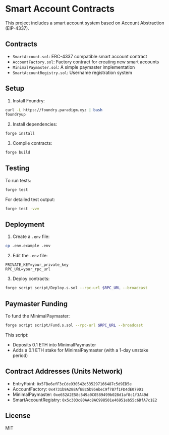 # Smart Account Contracts

This project includes a smart account system based on Account Abstraction (EIP-4337).

## Contracts

- `SmartAccount.sol`: ERC-4337 compatible smart account contract
- `AccountFactory.sol`: Factory contract for creating new smart accounts
- `MinimalPaymaster.sol`: A simple paymaster implementation
- `SmartAccountRegistry.sol`: Username registration system

## Setup

1. Install Foundry:
```bash
curl -L https://foundry.paradigm.xyz | bash
foundryup
```

2. Install dependencies:
```bash
forge install
```

3. Compile contracts:
```bash
forge build
```

## Testing

To run tests:
```bash
forge test
```

For detailed test output:
```bash
forge test -vvv
```

## Deployment

1. Create a `.env` file:
```bash
cp .env.example .env
```

2. Edit the `.env` file:
```
PRIVATE_KEY=your_private_key
RPC_URL=your_rpc_url
```

3. Deploy contracts:
```bash
forge script script/Deploy.s.sol --rpc-url $RPC_URL --broadcast
```

## Paymaster Funding

To fund the MinimalPaymaster:
```bash
forge script script/Fund.s.sol --rpc-url $RPC_URL --broadcast
```

This script:
- Deposits 0.1 ETH into MinimalPaymaster
- Adds a 0.1 ETH stake for MinimalPaymaster (with a 1-day unstake period)

## Contract Addresses (Units Network)

- EntryPoint: `0x5FBe6efF3cCde930542d535297166487c5d9ED5e`
- AccountFactory: `0x4731b9A288AfBBc5b95AbeC9f7B7f1FD4dE079D1`
- MinimalPaymaster: `0xe652A2E58c549a0C0589499b028d1af8c1f3A49d`
- SmartAccountRegistry: `0x5c303c80AAc8AC998501e46951eb55c6DfA7c1E2`

## License

MIT

